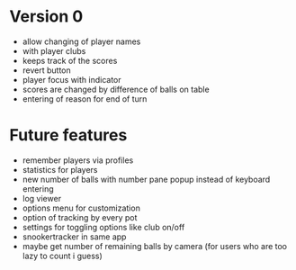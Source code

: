 # Version 0
- allow changing of player names
- with player clubs
- keeps track of the scores
- revert button
- player focus with indicator
- scores are changed by difference of balls on table
- entering of reason for end of turn

# Future features
- remember players via profiles
- statistics for players
- new number of balls with number pane popup instead of keyboard entering
- log viewer
- options menu for customization
- option of tracking by every pot
- settings for toggling options like club on/off
- snookertracker in same app
- maybe get number of remaining balls by camera (for users who are too lazy to count i guess)